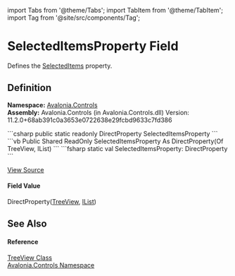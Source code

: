import Tabs from '@theme/Tabs'; 
import TabItem from '@theme/TabItem'; 
import Tag from '@site/src/components/Tag'; 

# SelectedItemsProperty Field


Defines the <a href="P_Avalonia_Controls_TreeView_SelectedItems">SelectedItems</a> property.



## Definition
**Namespace:** <a href="N_Avalonia_Controls">Avalonia.Controls</a>  
**Assembly:** Avalonia.Controls (in Avalonia.Controls.dll) Version: 11.2.0+68ab391c0a3653e0722638e29fcbd9633c7fd386

<Tabs groupId="api-code-preview">
<TabItem value="csharp" label="C#">
```csharp
public static readonly DirectProperty<TreeView, IList> SelectedItemsProperty
```
</TabItem>
<TabItem value="vb" label="VB">
```vb
Public Shared ReadOnly SelectedItemsProperty As DirectProperty(Of TreeView, IList)
```
</TabItem>
<TabItem value="fsharp" label="F#">
```fsharp
static val SelectedItemsProperty: DirectProperty<TreeView, IList>
```
</TabItem>
</Tabs>



<a href="https://github.com/AvaloniaUI/Avalonia/tree/master/srcAvalonia.Controls/TreeView.cs" title="View the source code">View Source</a>



#### Field Value
DirectProperty(<a href="T_Avalonia_Controls_TreeView">TreeView</a>, <a href="https://learn.microsoft.com/dotnet/api/system.collections.ilist" target="_blank" rel="noopener noreferrer">IList</a>)

## See Also


#### Reference
<a href="T_Avalonia_Controls_TreeView">TreeView Class</a>  
<a href="N_Avalonia_Controls">Avalonia.Controls Namespace</a>  

